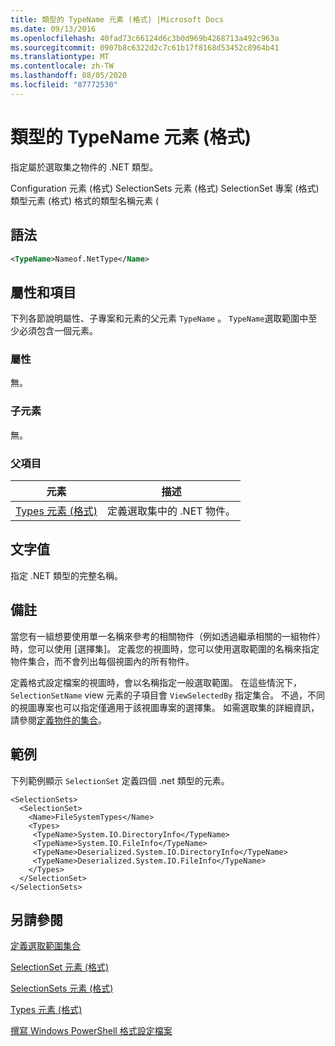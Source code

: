 ```yaml
---
title: 類型的 TypeName 元素 (格式) |Microsoft Docs
ms.date: 09/13/2016
ms.openlocfilehash: 40fad73c66124d6c3b0d969b4268713a492c963a
ms.sourcegitcommit: 0907b8c6322d2c7c61b17f8168d53452c8964b41
ms.translationtype: MT
ms.contentlocale: zh-TW
ms.lasthandoff: 08/05/2020
ms.locfileid: "87772530"
---
```

# <a name="typename-element-for-types-format"></a>類型的 TypeName 元素 (格式)

指定屬於選取集之物件的 .NET 類型。

Configuration 元素 (格式) SelectionSets 元素 (格式) SelectionSet 專案 (格式) 類型元素 (格式) 格式的類型名稱元素 (

## <a name="syntax"></a>語法

```xml
<TypeName>Nameof.NetType</Name>
```

## <a name="attributes-and-elements"></a>屬性和項目

下列各節說明屬性、子專案和元素的父元素 `TypeName` 。 `TypeName`選取範圍中至少必須包含一個元素。

### <a name="attributes"></a>屬性

無。

### <a name="child-elements"></a>子元素

無。

### <a name="parent-elements"></a>父項目

|元素|描述|
|-------------|-----------------|
|[Types 元素 (格式) ](./types-element-for-selectionset-format.md)|定義選取集中的 .NET 物件。|

## <a name="text-value"></a>文字值

指定 .NET 類型的完整名稱。

## <a name="remarks"></a>備註

當您有一組想要使用單一名稱來參考的相關物件（例如透過繼承相關的一組物件）時，您可以使用 [選擇集]。 定義您的視圖時，您可以使用選取範圍的名稱來指定物件集合，而不會列出每個視圖內的所有物件。

定義格式設定檔案的視圖時，會以名稱指定一般選取範圍。 在這些情況下， `SelectionSetName` view 元素的子項目會 `ViewSelectedBy` 指定集合。 不過，不同的視圖專案也可以指定僅適用于該視圖專案的選擇集。 如需選取集的詳細資訊，請參閱[定義物件的集合](./defining-selection-sets.md)。

## <a name="example"></a>範例

下列範例顯示 `SelectionSet` 定義四個 .net 類型的元素。

```
<SelectionSets>
  <SelectionSet>
    <Name>FileSystemTypes</Name>
    <Types>
     <TypeName>System.IO.DirectoryInfo</TypeName>
     <TypeName>System.IO.FileInfo</TypeName>
     <TypeName>Deserialized.System.IO.DirectoryInfo</TypeName>
     <TypeName>Deserialized.System.IO.FileInfo</TypeName>
    </Types>
  </SelectionSet>
</SelectionSets>
```

## <a name="see-also"></a>另請參閱

[定義選取範圍集合](./defining-selection-sets.md)

[SelectionSet 元素 (格式)](./selectionset-element-format.md)

[SelectionSets 元素 (格式)](./selectionsets-element-format.md)

[Types 元素 (格式) ](./types-element-for-selectionset-format.md)

[撰寫 Windows PowerShell 格式設定檔案](./writing-a-powershell-formatting-file.md)

